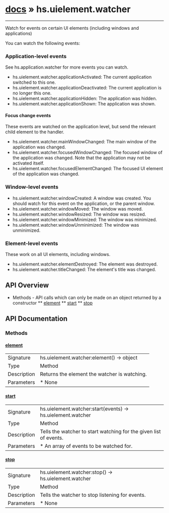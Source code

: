 # [docs](index.md) » hs.uielement.watcher
---

Watch for events on certain UI elements (including windows and applications)

You can watch the following events:
### Application-level events
See hs.application.watcher for more events you can watch.
* hs.uielement.watcher.applicationActivated: The current application switched to this one.
* hs.uielement.watcher.applicationDeactivated: The current application is no longer this one.
* hs.uielement.watcher.applicationHidden: The application was hidden.
* hs.uielement.watcher.applicationShown: The application was shown.

#### Focus change events
These events are watched on the application level, but send the relevant child element to the handler.
* hs.uielement.watcher.mainWindowChanged: The main window of the application was changed.
* hs.uielement.watcher.focusedWindowChanged: The focused window of the application was changed. Note that the application may not be activated itself.
* hs.uielement.watcher.focusedElementChanged: The focused UI element of the application was changed.

### Window-level events
* hs.uielement.watcher.windowCreated: A window was created. You should watch for this event on the application, or the parent window.
* hs.uielement.watcher.windowMoved: The window was moved.
* hs.uielement.watcher.windowResized: The window was resized.
* hs.uielement.watcher.windowMinimized: The window was minimized.
* hs.uielement.watcher.windowUnminimized: The window was unminimized.

### Element-level events
These work on all UI elements, including windows.
* hs.uielement.watcher.elementDestroyed: The element was destroyed.
* hs.uielement.watcher.titleChanged: The element's title was changed.

## API Overview
* Methods - API calls which can only be made on an object returned by a constructor
** [element](#element)
** [start](#start)
** [stop](#stop)

## API Documentation

### Methods

#### [element](#element)
| | |
|-|-|
| Signature   | hs.uielement.watcher:element() -> object  |
| Type        | Method |
| Description | Returns the element the watcher is watching. |
| Parameters |  * None | | Returns |  * The element the watcher is watching. | 
#### [start](#start)
| | |
|-|-|
| Signature   | hs.uielement.watcher:start(events) -> hs.uielement.watcher  |
| Type        | Method |
| Description | Tells the watcher to start watching for the given list of events. |
| Parameters |  * An array of events to be watched for. | | Returns |  * hs.uielement.watcher | | Notes |  * See hs.uielement.watcher for a list of events. You may also specify arbitrary event names as strings. * Does nothing if the watcher has already been started. To start with different events, stop it first. | 
#### [stop](#stop)
| | |
|-|-|
| Signature   | hs.uielement.watcher:stop() -> hs.uielement.watcher  |
| Type        | Method |
| Description | Tells the watcher to stop listening for events. |
| Parameters |  * None | | Returns |  * hs.uielement.watcher | | Notes |  * This is automatically called if the element is destroyed. | 